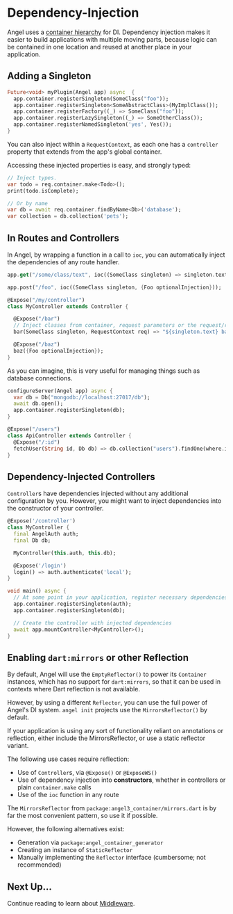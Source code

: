 # Dependency-Injection

Angel uses a [container hierarchy](https://github.com/dukefirehawk/angel/tree/master/packages/container) for DI.
Dependency injection makes it easier to build applications with multiple moving parts, because logic can be contained in one location and reused at another place in your application.

## Adding a Singleton

```dart
Future<void> myPlugin(Angel app) async  {
  app.container.registerSingleton(SomeClass("foo"));
  app.container.registerSingleton<SomeAbstractClass>(MyImplClass());
  app.container.registerFactory((_) => SomeClass("foo"));
  app.container.registerLazySingleton((_) => SomeOtherClass());
  app.container.registerNamedSingleton('yes', Yes());
}
```

You can also inject within a `RequestContext`, as each one has a `controller` property
that extends from the app's global container.

Accessing these injected properties is easy, and strongly typed:

```dart
// Inject types.
var todo = req.container.make<Todo>();
print(todo.isComplete);

// Or by name
var db = await req.container.findByName<Db>('database');
var collection = db.collection('pets');
```

## In Routes and Controllers
In Angel, by wrapping a function in a call to `ioc`, you can automatically
inject the dependencies of any route handler.

```dart
app.get("/some/class/text", ioc((SomeClass singleton) => singleton.text)); // Always "foo"

app.post("/foo", ioc((SomeClass singleton, {Foo optionalInjection}));

@Expose("/my/controller")
class MyController extends Controller {

  @Expose("/bar")
  // Inject classes from container, request parameters or the request/response context :)
  bar(SomeClass singleton, RequestContext req) => "${singleton.text} bar"; // Always "foo bar"

  @Expose("/baz")
  baz({Foo optionalInjection});
}
```

As you can imagine, this is very useful for managing things such as database connections.

```dart
configureServer(Angel app) async {
  var db = Db("mongodb://localhost:27017/db");
  await db.open();
  app.container.registerSingleton(db);
}

@Expose("/users")
class ApiController extends Controller {
  @Expose("/:id")
  fetchUser(String id, Db db) => db.collection("users").findOne(where.id(ObjectId.fromHexString(id)));
}
```

## Dependency-Injected Controllers

`Controller`s have dependencies injected without any additional configuration by you. However, you might want to inject dependencies into the constructor of your controller.

```dart
@Expose('/controller')
class MyController {
  final AngelAuth auth;
  final Db db;

  MyController(this.auth, this.db);

  @Expose('/login')
  login() => auth.authenticate('local');
}

void main() async {
  // At some point in your application, register necessary dependencies as singletons...
  app.container.registerSingleton(auth);
  app.container.registerSingleton(db);

  // Create the controller with injected dependencies
  await app.mountController<MyController>();
}
```

## Enabling `dart:mirrors` or other Reflection
By default, Angel will use the `EmptyReflector()` to power its `Container` instances,
which has no support for `dart:mirrors`, so that it can be used in contexts where Dart
reflection is not available.

However, by using a different `Reflector`, you can use the full power of Angel's DI system.
`angel init` projects use the `MirrorsReflector()` by default.

If your application is using any sort of functionality reliant on annotations or reflection,
either include the MirrorsReflector, or use a static reflector variant.

The following use cases require reflection:
* Use of `Controller`s, via `@Expose()` or `@ExposeWS()`
* Use of dependency injection into **constructors**, whether in controllers or plain `container.make` calls
* Use of the `ioc` function in any route

The `MirrorsReflector` from `package:angel3_container/mirrors.dart` is by far the most convenient pattern,
so use it if possible.

However, the following alternatives exist:
* Generation via `package:angel_container_generator`
* Creating an instance of `StaticReflector`
* Manually implementing the `Reflector` interface (cumbersome; not recommended)

## Next Up...

Continue reading to learn about [Middleware](middleware.md).
